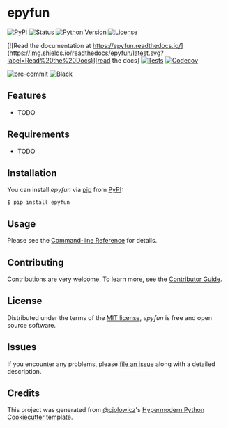 # epyfun

[![PyPI](https://img.shields.io/pypi/v/epyfun.svg)][pypi status]
[![Status](https://img.shields.io/pypi/status/epyfun.svg)][pypi status]
[![Python Version](https://img.shields.io/pypi/pyversions/epyfun)][pypi status]
[![License](https://img.shields.io/pypi/l/epyfun)][license]

[![Read the documentation at https://epyfun.readthedocs.io/](https://img.shields.io/readthedocs/epyfun/latest.svg?label=Read%20the%20Docs)][read the docs]
[![Tests](https://github.com/edalfon/epyfun/workflows/Tests/badge.svg)][tests]
[![Codecov](https://codecov.io/gh/edalfon/epyfun/branch/main/graph/badge.svg)][codecov]

[![pre-commit](https://img.shields.io/badge/pre--commit-enabled-brightgreen?logo=pre-commit&logoColor=white)][pre-commit]
[![Black](https://img.shields.io/badge/code%20style-black-000000.svg)][black]

[pypi status]: https://pypi.org/project/epyfun/
[read the docs]: https://epyfun.readthedocs.io/
[tests]: https://github.com/edalfon/epyfun/actions?workflow=Tests
[codecov]: https://app.codecov.io/gh/edalfon/epyfun
[pre-commit]: https://github.com/pre-commit/pre-commit
[black]: https://github.com/psf/black

## Features

- TODO

## Requirements

- TODO

## Installation

You can install _epyfun_ via [pip] from [PyPI]:

```console
$ pip install epyfun
```

## Usage

Please see the [Command-line Reference] for details.

## Contributing

Contributions are very welcome.
To learn more, see the [Contributor Guide].

## License

Distributed under the terms of the [MIT license][license],
_epyfun_ is free and open source software.

## Issues

If you encounter any problems,
please [file an issue] along with a detailed description.

## Credits

This project was generated from [@cjolowicz]'s [Hypermodern Python Cookiecutter] template.

[@cjolowicz]: https://github.com/cjolowicz
[pypi]: https://pypi.org/
[hypermodern python cookiecutter]: https://github.com/cjolowicz/cookiecutter-hypermodern-python
[file an issue]: https://github.com/edalfon/epyfun/issues
[pip]: https://pip.pypa.io/

<!-- github-only -->

[license]: https://github.com/edalfon/epyfun/blob/main/LICENSE
[contributor guide]: https://github.com/edalfon/epyfun/blob/main/CONTRIBUTING.md
[command-line reference]: https://epyfun.readthedocs.io/en/latest/usage.html
